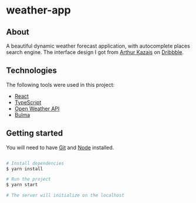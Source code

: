 # weather-app

## About

A beautiful dynamic weather forecast application, with autocomplete places search engine. The interface design I got from [Arthur Kazais](https://dribbble.com/thearthurk/) on [Dribbble](https://dribbble.com/shots/7376567-Weather-App-Website/).

## Technologies

The following tools were used in this project:

- [React](https://pt-br.reactjs.org/)
- [TypeScript](https://www.typescriptlang.org/)
- [Open Weather API](https://openweathermap.org/api)
- [Bulma](https://bulma.io/)

## Getting started

You will need to have [Git](https://git-scm.com) and [Node](https://nodejs.org/en/) installed.

```bash

# Install dependencies
$ yarn install

# Run the project
$ yarn start

# The server will initialize on the localhost
```
